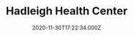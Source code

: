 ---
date: 2020-11-30T17:22:34.000Z
title: Hadleigh Health Center
latitude: 52.04278242460923
longitude: 0.9526472708536168
category: checkin
---